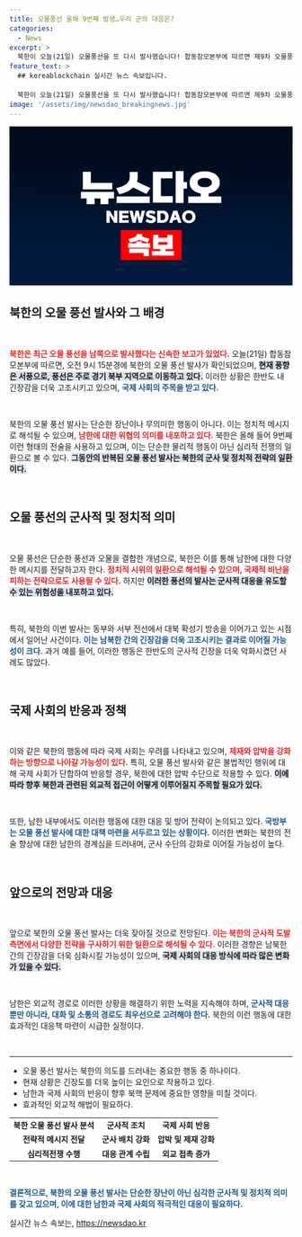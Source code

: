 ```yaml
---
title: 오물풍선 올해 9번째 발생…우리 군의 대응은?
categories:
  - News
excerpt: >
  북한이 오늘(21일) 오물풍선을 또 다시 발사했습니다! 합동참모본부에 따르면 제9차 오물풍선이 경기 북부로 향하고 있으며, 대북 확성기 방송도 계속 진행 중입니다. 긴장감이 감도는 상황, 자세한 내용을 확인하세요!
feature_text: >
  ## koreablockchain 실시간 뉴스 속보입니다.

  북한이 오늘(21일) 오물풍선을 또 다시 발사했습니다! 합동참모본부에 따르면 제9차 오물풍선이 경기 북부로 향하고 있으며, 대북 확성기 방송도 계속 진행 중입니다. 긴장감이 감도는 상황, 자세한 내용을 확인하세요!
image: '/assets/img/newsdao_breakingnews.jpg'
---
```


<p><img src="/assets/img/newsdao_breakingnews.jpg" alt="koreablockchain 속보" /></p>

<h2 data-ke-size="size26">북한의 오물 풍선 발사와 그 배경</h2>

<p data-ke-size="size16">&nbsp;</p>

<p><b><span style="color: #ee2323;">북한은 최근 오물 풍선을 남쪽으로 발사했다는 신속한 보고가 있었다.</span></b> 오늘(21일) 합동참모본부에 따르면, 오전 9시 15분경에 북한의 오물 풍선 발사가 확인되었으며, <b><span style="background-color: #21538527;">현재 풍향은 서풍으로, 풍선은 주로 경기 북부 지역으로 이동하고 있다.</span></b> 이러한 상황은 한반도 내 긴장감을 더욱 고조시키고 있으며, <b><span style="color: #1a5490;">국제 사회의 주목을 받고 있다.</span></b></p>

<p data-ke-size="size16">&nbsp;</p>

<p>북한의 오물 풍선 발사는 단순한 장난이나 무의미한 행동이 아니다. 이는 정치적 메시지로 해석될 수 있으며, <b><span style="color: #ee2323;">남한에 대한 위협의 의미를 내포하고 있다.</span></b> 북한은 올해 들어 9번째 이런 형태의 전술을 사용하고 있으며, 이는 단순한 물리적 행동이 아닌 심리적 전쟁의 일환으로 볼 수 있다. <b><span style="background-color: #21538527;">그동안의 반복된 오물 풍선 발사는 북한의 군사 및 정치적 전략의 일환이다.</span></b> </p>

<p data-ke-size="size16">&nbsp;</p>

<h2 data-ke-size="size26">오물 풍선의 군사적 및 정치적 의미</h2>

<p data-ke-size="size16">&nbsp;</p>

<p>오물 풍선은 단순한 풍선과 오물을 결합한 개념으로, 북한은 이를 통해 남한에 대한 다양한 메시지를 전달하고자 한다. <b><span style="color: #ee2323;">정치적 시위의 일환으로 해석될 수 있으며, 국제적 비난을 피하는 전략으로도 사용될 수 있다.</span></b> 하지만 <b><span style="background-color: #21538527;">이러한 풍선의 발사는 군사적 대응을 유도할 수 있는 위험성을 내포하고 있다.</span></b> </p>

<p data-ke-size="size16">&nbsp;</p>

<p>특히, 북한의 이번 발사는 동부와 서부 전선에서 대북 확성기 방송을 이어가고 있는 시점에서 일어난 사건이다. <b><span style="color: #1a5490;">이는 남북한 간의 긴장감을 더욱 고조시키는 결과로 이어질 가능성이 크다.</span></b> 과거 예를 들어, 이러한 행동은 한반도의 군사적 긴장을 더욱 악화시켰던 사례도 많았다.</p>

<p data-ke-size="size16">&nbsp;</p>

<h2 data-ke-size="size26">국제 사회의 반응과 정책</h2>

<p data-ke-size="size16">&nbsp;</p>

<p>이와 같은 북한의 행동에 따라 국제 사회는 우려를 나타내고 있으며, <b><span style="color: #ee2323;">제재와 압박을 강화하는 방향으로 나아갈 가능성이 있다.</span></b> 특히, 오물 풍선 발사와 같은 불법적인 행위에 대해 국제 사회가 단합하여 반응할 경우, 북한에 대한 압박 수단으로 작용할 수 있다. <b><span style="background-color: #21538527;">이에 따라 향후 북한과 관련된 외교적 접근이 어떻게 이루어질지 주목할 필요가 있다.</span></b></p>

<p data-ke-size="size16">&nbsp;</p>

<p>또한, 남한 내부에서도 이러한 행동에 대한 대응 및 방어 전략이 논의되고 있다. <b><span style="color: #1a5490;">국방부는 오물 풍선 발사에 대한 대책 마련을 서두르고 있는 상황이다.</span></b> 이러한 변화는 북한의 전술 향상에 대한 남한의 경계심을 드러내며, 군사 수단의 강화로 이어질 가능성이 높다.</p>

<p data-ke-size="size16">&nbsp;</p>

<h2 data-ke-size="size26">앞으로의 전망과 대응</h2>

<p data-ke-size="size16">&nbsp;</p>

<p>앞으로 북한의 오물 풍선 발사는 더욱 잦아질 것으로 전망된다. <b><span style="color: #ee2323;">이는 북한의 군사적 도발 측면에서 다양한 전략을 구사하기 위한 일환으로 해석될 수 있다.</span></b> 이러한 경향은 남북한 간의 긴장감을 더욱 심화시킬 가능성이 있으며, <b><span style="background-color: #21538527;">국제 사회의 대응 방식에 따라 많은 변화가 있을 수 있다.</span></b> </p>

<p data-ke-size="size16">&nbsp;</p>

<p>남한은 외교적 경로로 이러한 상황을 해결하기 위한 노력을 지속해야 하며, <b><span style="color: #1a5490;">군사적 대응뿐만 아니라, 대화 및 소통의 경로도 최우선으로 고려해야 한다.</span></b> 북한의 이런 행동에 대한 효과적인 대응책 마련이 시급한 실정이다.</p>

<p data-ke-size="size16">&nbsp;</p>

<hr/>

<ul>
    <li>오물 풍선 발사는 북한의 의도를 드러내는 중요한 행동 중 하나이다.</li>
    <li>현재 상황은 긴장도를 더욱 높이는 요인으로 작용하고 있다.</li>
    <li>남한과 국제 사회의 반응이 향후 북핵 문제에 중요한 영향을 미칠 것이다.</li>
    <li>효과적인 외교적 해법이 필요하다.</li>
</ul>

<table style="width:100%">
    <tr>
        <td style="text-align: center; height: 17px;"><b>북한 오물 풍선 발사 분석</b></td>
        <td style="text-align: center; height: 17px;"><b>군사적 조치</b></td>
        <td style="text-align: center; height: 17px;"><b>국제 사회 반응</b></td>
    </tr>
    <tr>
        <td style="text-align: center; height: 17px;"><b>전략적 메시지 전달</b></td>
        <td style="text-align: center; height: 17px;"><b>군사 배치 강화</b></td>
        <td style="text-align: center; height: 17px;"><b>압박 및 제재 강화</b></td>
    </tr>
    <tr>
        <td style="text-align: center; height: 17px;"><b>심리적전쟁 수행</b></td>
        <td style="text-align: center; height: 17px;"><b>대응 관계 수립</b></td>
        <td style="text-align: center; height: 17px;"><b>외교 접촉 증가</b></td>
    </tr>
</table>

<p data-ke-size="size16">&nbsp;</p>

<p><b><span style="color: #1a5490;">결론적으로, 북한의 오물 풍선 발사는 단순한 장난이 아닌 심각한 군사적 및 정치적 의미를 갖고 있으며, 이에 대한 남한과 국제 사회의 적극적인 대응이 필요하다.</span></b> </p>
실시간 뉴스 속보는, <a href="https://newsdao.kr" rel="dofollow">https://newsdao.kr</a>


